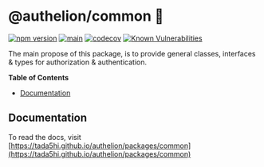 # @authelion/common 🎉

[![npm version](https://badge.fury.io/js/@authelion%2Fcommon.svg)](https://badge.fury.io/js/@authelion%2Fcommon)
[![main](https://github.com/Tada5hi/authelion/actions/workflows/main.yml/badge.svg)](https://github.com/Tada5hi/authelion/actions/workflows/main.yml)
[![codecov](https://codecov.io/gh/Tada5hi/authelion/branch/master/graph/badge.svg?token=FHE347R1NW)](https://codecov.io/gh/Tada5hi/authelion)
[![Known Vulnerabilities](https://snyk.io/test/github/Tada5hi/authelion/badge.svg)](https://snyk.io/test/github/Tada5hi/authelion)

The main propose of this package, is to provide general classes, interfaces & types for authorization & authentication.

**Table of Contents**

- [Documentation](#documentation)

## Documentation

To read the docs, visit [https://tada5hi.github.io/authelion/packages/common](https://tada5hi.github.io/authelion/packages/common)
